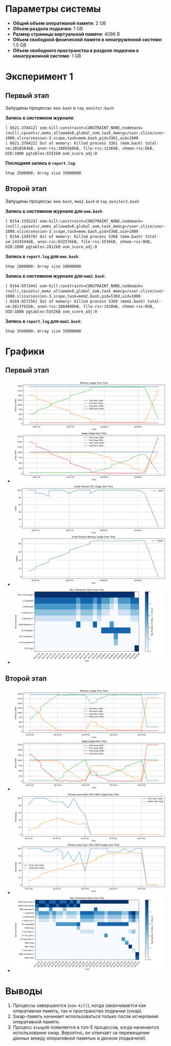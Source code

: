 # Параметры системы

- **Общий объем оперативной памяти**: 2 GB
- **Объем раздела подкачки**: 1 GB
- **Размер страницы виртуальной памяти**: 4096 B
- **Объем свободной физической памяти в ненагруженной системе**: 1.5 GB
- **Объем свободного пространства в разделе подкачки в ненагруженной системе**: 1 GB

# Эксперимент 1

## Первый этап

Запущены процессы: `mem.bash` и `top_monitor.bash`

**Запись в системном журнале**:
```
[ 6621.378412] oom-kill:constraint=CONSTRAINT_NONE,nodemask=(null),cpuset=/,mems_allowed=0,global_oom,task_memcg=/user.slice/user-1000.slice/session-3.scope,task=mem.bash,pid=3361,uid=1000
[ 6621.378422] Out of memory: Killed process 3361 (mem.bash) total-vm:2816564kB, anon-rss:1805568kB, file-rss:1536kB, shmem-rss:0kB, UID:1000 pgtables:5552kB oom_score_adj:0
```

**Последняя запись в `report.log`**:

```
Step 3500000: Array size 35000000
```

## Второй этап

Запущены процессы: `mem.bash`, `mem2.bash` и `top_monitor2.bash`

**Запись в системном журнале для `mem.bash`**:

```
[ 8154.159523] oom-kill:constraint=CONSTRAINT_NONE,nodemask=(null),cpuset=/,mems_allowed=0,global_oom,task_memcg=/user.slice/user-1000.slice/session-3.scope,task=mem.bash,pid=5368,uid=1000
[ 8154.159578] Out of memory: Killed process 5368 (mem.bash) total-vm:1419344kB, anon-rss:632576kB, file-rss:1536kB, shmem-rss:0kB, UID:1000 pgtables:2812kB oom_score_adj:0
```

**Запись в `report.log` для `mem.bash`**:

```
Step 1800000: Array size 18000000
```

**Запись в системном журнале для `mem2.bash`**:

```
[ 8164.857244] oom-kill:constraint=CONSTRAINT_NONE,nodemask=(null),cpuset=/,mems_allowed=0,global_oom,task_memcg=/user.slice/user-1000.slice/session-3.scope,task=mem2.bash,pid=5369,uid=1000
[ 8164.857256] Out of memory: Killed process 5369 (mem2.bash) total-vm:2813792kB, anon-rss:1804800kB, file-rss:1920kB, shmem-rss:0kB, UID:1000 pgtables:5552kB oom_score_adj:0
```

**Запись в `report.log` для `mem2.bash`**:

```
Step 3500000: Array size 35000000
```


# Графики

## Первый этап

- ![Memory and Swap Usage](plots/1/memory_swap_usage.png)
- ![Script Process Usage](plots/1/script_process_usage.png)
- ![Top 5 Processes](plots/1/top5_processes.png)

## Второй этап

- ![Memory and Swap Usage](plots/2/memory_swap_usage.png)
- ![Script Processes Usage](plots/2/script_processes_usage.png)
- ![Top 5 Processes](plots/2/top5_processes.png)

# Выводы

1. Процессы завершаются (`oom-kill`), когда заканчивается как оперативная память, так и пространство подкачки (swap).
2. Swap-память начинает использоваться только после исчерпания оперативной памяти.
3. Процесс `kswapd0` появляется в топ-5 процессов, когда начинается использование swap. Вероятно, он отвечает за перемещение данных между оперативной памятью и диском (подкачкой).